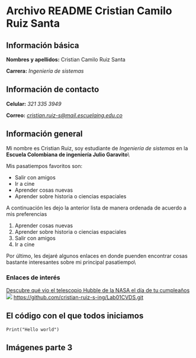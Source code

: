 # Archivo README Cristian Camilo Ruiz Santa

## Información básica

**Nombres y apellidos:** Cristian Camilo Ruiz Santa

**Carrera:** *Ingeniería de sistemas*

## Información de contacto

**Celular:** *321 335 3949*

**Correo:** *cristian.ruiz-s@mail.escuelaing.edu.co*

## Información general

Mi nombre es Cristian Ruiz, soy estudiante de *Ingeniería de sistemas* en la **Escuela Colombiana de ingeniería
Julio Garavito**\

Mis pasatiempos favoritos son:
* Salir con amigos
* Ir a cine
* Aprender cosas nuevas
* Aprender sobre historia o ciencias espaciales

A continuación les dejo la anterior lista de manera ordenada de acuerdo a mis preferencias
1. Aprender cosas nuevas
2. Aprender sobre historia o ciencias espaciales
3. Salir con amigos
4. Ir a cine

Por último, les dejaré algunos enlaces en donde puenden encontrar cosas bastante interesantes sobre mi principal 
pasatiempo\

### Enlaces de interés

[Descubre qué vio el telescopio Hubble de la NASA el día de tu cumpleaños](https://www.nasa.gov/content/goddard/what-did-hubble-see-on-your-birthday)
![](https://www.astromia.com/astronomia/fotos/telescopiohubble1.jpg)
<https://github.com/cristian-ruiz-s-ing/Lab01CVDS.git>

## El código con el que todos iniciamos

```
Print("Hello world")
```

## Imágenes parte 3
